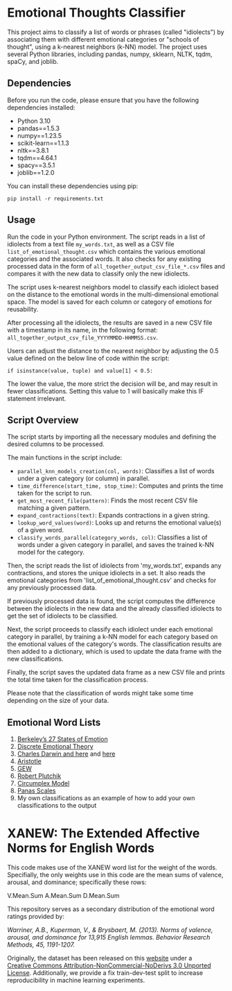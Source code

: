 # Emotional Thoughts Classifier

This project aims to classify a list of words or phrases (called "idiolects") by associating them with different emotional categories or "schools of thought", using a k-nearest neighbors (k-NN) model. The project uses several Python libraries, including pandas, numpy, sklearn, NLTK, tqdm, spaCy, and joblib.

## Dependencies
Before you run the code, please ensure that you have the following dependencies installed:

* Python 3.10
* pandas==1.5.3
* numpy==1.23.5
* scikit-learn==1.1.3
* nltk==3.8.1
* tqdm==4.64.1
* spacy==3.5.1
* joblib==1.2.0

You can install these dependencies using pip:
```
pip install -r requirements.txt
```


## Usage

Run the code in your Python environment. The script reads in a list of idiolects from a text file `my_words.txt`, as well as a CSV file `list_of_emotional_thought.csv` which contains the various emotional categories and the associated words. It also checks for any existing processed data in the form of `all_together_output_csv_file_*.csv` files and compares it with the new data to classify only the new idiolects.

The script uses k-nearest neighbors model to classify each idiolect based on the distance to the emotional words in the multi-dimensional emotional space. The model is saved for each column or category of emotions for reusability.

After processing all the idiolects, the results are saved in a new CSV file with a timestamp in its name, in the following format: `all_together_output_csv_file_YYYYMMDD-HHMMSS.csv`.

Users can adjust the distance to the nearest neighbor by adjusting the 0.5 value defined on the below line of code within the script:

```
if isinstance(value, tuple) and value[1] < 0.5:
```

The lower the value, the more strict the decision will be, and may result in fewer classifications. Setting this value to 1 will basically make this IF statement irrelevant.

## Script Overview
The script starts by importing all the necessary modules and defining the desired columns to be processed.

The main functions in the script include:

* `parallel_knn_models_creation(col, words)`: Classifies a list of words under a given category (or column) in parallel.
* `time_difference(start_time, stop_time)`: Computes and prints the time taken for the script to run.
* `get_most_recent_file(pattern)`: Finds the most recent CSV file matching a given pattern.
* `expand_contractions(text)`: Expands contractions in a given string.
* `lookup_word_values(word)`: Looks up and returns the emotional value(s) of a given word.
* `classify_words_parallel(category_words, col)`: Classifies a list of words under a given category in parallel, and saves the trained k-NN model for the category.

Then, the script reads the list of idiolects from 'my_words.txt', expands any contractions, and stores the unique idiolects in a set. It also reads the emotional categories from 'list_of_emotional_thought.csv' and checks for any previously processed data.

If previously processed data is found, the script computes the difference between the idiolects in the new data and the already classified idiolects to get the set of idiolects to be classified.

Next, the script proceeds to classify each idiolect under each emotional category in parallel, by training a k-NN model for each category based on the emotional values of the category's words. The classification results are then added to a dictionary, which is used to update the data frame with the new classifications.

Finally, the script saves the updated data frame as a new CSV file and prints the total time taken for the classification process.

Please note that the classification of words might take some time depending on the size of your data.

## Emotional Word Lists

1. [Berkeley’s 27 States of Emotion](https://news.berkeley.edu/2017/09/06/27-emotions/)
2. [Discrete Emotional Theory](https://en.wikipedia.org/wiki/Discrete_emotion_theory)
3. [Charles Darwin and here](https://www.ncbi.nlm.nih.gov/pmc/articles/PMC2781895) and [here](https://simple.wikipedia.org/wiki/List_of_emotions)
4. [Aristotle](https://simple.wikipedia.org/wiki/List_of_emotions)
5. [GEW](https://academic.oup.com/book/2214/chapter-abstract/142269657?redirectedFrom=fulltext)
6. [Robert Plutchik](https://simple.wikipedia.org/wiki/List_of_emotions)
7. [Circumplex Model](https://www.ncbi.nlm.nih.gov/pmc/articles/PMC2367156)
8. [Panas Scales](https://positivepsychology.com/positive-and-negative-affect-schedule-panas/)
9. My own classifications as an example of how to add your own classifications to the output
# XANEW: The Extended Affective Norms for English Words

This code makes use of the XANEW word list for the weight of the words. Specifially, the only weights use in this code are the mean sums of valence, arousal, and dominance; specifically these rows:

V.Mean.Sum
A.Mean.Sum
D.Mean.Sum

This repository serves as a secondary distribution of the emotional word ratings provided by:

*Warriner, A.B., Kuperman, V., & Brysbaert, M. (2013). Norms of valence, arousal, and dominance for 13,915 English 
lemmas. Behavior Research Methods, 45, 1191-1207.* 

Originally, the dataset has been released on this [website](http://crr.ugent.be/archives/1003) under a  
[Creative Commons Attribution-NonCommercial-NoDerivs 3.0 Unported License](https://creativecommons.org/licenses/by-nc-nd/3.0/deed.en_US).
Additionally, we provide a fix train-dev-test split to increase reproducibility in machine learning experiments.
